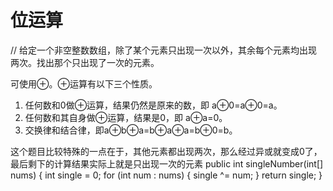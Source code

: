 # 位运算
// 给定一个非空整数数组，除了某个元素只出现一次以外，其余每个元素均出现两次。找出那个只出现了一次的元素。

可使用⊕。⊕运算有以下三个性质。
1. 任何数和0做⊕运算，结果仍然是原来的数，即 a⊕0=a⊕0=a。
2. 任何数和其自身做⊕运算，结果是0，即 a⊕a=0。
3. 交换律和结合律，即a⊕b⊕a=b⊕a⊕a=b⊕0=b。

这个题目比较特殊的一点在于，其他元素都出现两次，那么经过异或就变成0了，最后剩下的计算结果实际上就是只出现一次的元素
public int singleNumber(int[] nums) {
	int single = 0;
	for (int num : nums) {
		single ^= num;
	}
	return single;
}

